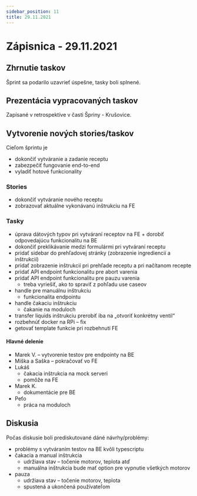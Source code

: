 ```yaml
---
sidebar_position: 11
title: 29.11.2021
---
```


# Zápisnica - 29.11.2021

## Zhrnutie taskov

Šprint sa podarilo uzavrieť úspešne, tasky boli splnené.

## Prezentácia vypracovaných taskov

Zapísané v retrospektíve v časti Špriny - Krušovice.

## Vytvorenie nových stories/taskov

Cieľom šprintu je

- dokončiť vytváranie a zadanie receptu
- zabezpečiť fungovanie end-to-end
- vyladiť hotové funkcionality

### Stories

- dokončiť vytváranie nového receptu
- zobrazovať aktuálne vykonávanú inštrukciu na FE

### Tasky

- úprava dátových typov pri vytváraní receptov na FE + dorobiť odpovedajúcu funkcionalitu na BE
- dokončiť preklikávanie medzi formulármi pri vytváraní receptu
- pridať sidebar do prehľadovej stránky (zobrazenie ingrediencií a inštrukcií)
- pridať zobrazenie inštrukcií pri prehľade receptu a pri načítanom recepte
- pridať API endpoint funkcionalitu pre abort varenia
- pridať API endpoint funkcionalitu pre pauzu varenia
  - treba vyriešiť, ako to spraviť z pohľadu use caseov
- handle pre manuálnu inštrukciu
  - funkcionalita endpointu
- handle čakaciu inštrukciu
  - čakanie na moduloch
- transfer liquids inštrukciu prerobiť iba na „otvoriť konkrétny ventil“
- rozbehnúť docker na RPi – fix
- getovať template funkcie pri rozbehnutí FE

#### Hlavné delenie

- Marek V. – vytvorenie testov pre endpointy na BE
- Miška a Saška – pokračovať vo FE
- Lukáš
  - čakacia inštrukcia na mock serveri
  - pomôže na FE
- Marek K.
  - dokumentácie pre BE
- Peťo
  - práca na moduloch

## Diskusia

Počas diskusie boli prediskutované dáné návrhy/problémy:

- problémy s vytváraním testov na BE kvôli typescriptu
- čakacia a manual inštrukcia
  - udržiava stav – točenie motorov, teplota atď
  - manuálna inštrukcia bude mať option pre vypnutie všetkých motorov
- pauza
  - udržiava stav – točenie motorov, teplota
  - spustená a ukončená používateľom
